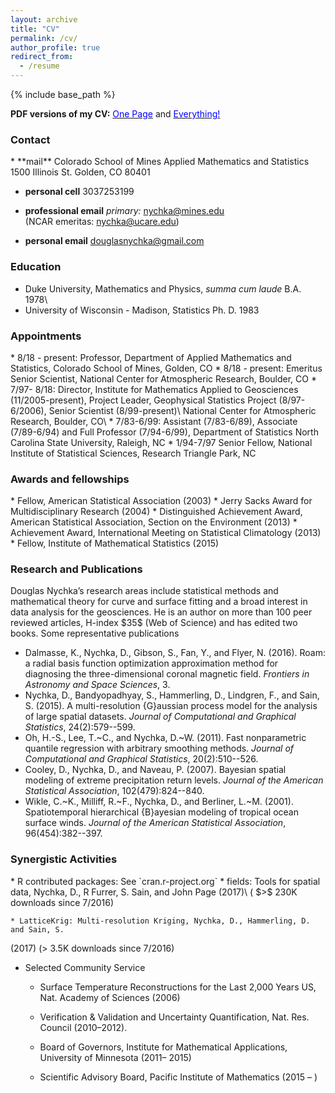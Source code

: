 ```yaml
---
layout: archive
title: "CV"
permalink: /cv/
author_profile: true
redirect_from:
  - /resume
---
```


{% include base_path %}

**PDF versions of my CV:**   [<span style="color:blue"> One Page</span>](http://dnychka.github.io/files/NychkaVita1Page.pdf) and [<span style="color:blue">Everything!</span> ](http://dnychka.github.io/files/NychkaFullCV.pdf)

<h3> Contact </h3>
* **mail** Colorado School of Mines 
Applied Mathematics and Statistics
1500 Illinois St.
Golden, CO 80401


* **personal cell** 3037253199 

* **professional email** *primary:*  nychka@mines.edu  
        (NCAR emeritas:  nychka@ucare.edu) 

* **personal email** douglasnychka@gmail.com 
 
<h3>Education</h3>
 
* Duke University, Mathematics and Physics,  *summa cum laude*    B.A.
1978\
* University of Wisconsin - Madison, Statistics Ph. D. 1983

<h3>Appointments</h3>
*  8/18 - present: Professor, Department of Applied Mathematics and Statistics, Colorado School of Mines, Golden, CO
* 8/18 - present: Emeritus Senior Scientist, National Center for Atmospheric Research, Boulder, CO
* 7/97- 8/18: Director, Institute for Mathematics Applied to
Geosciences (11/2005-present), Project Leader, Geophysical Statistics
Project (8/97-6/2006), Senior Scientist (8/99-present)\
National Center for Atmospheric Research, Boulder, CO\
* 7/83-6/99: Assistant (7/83-6/89), Associate (7/89-6/94) and Full
Professor (7/94-6/99), Department of Statistics North Carolina State
University, Raleigh, NC
* 1/94-7/97  Senior Fellow, National Institute of Statistical Sciences,
Research Triangle Park, NC

<h3>Awards and fellowships</h3>  
* Fellow, American Statistical Association (2003)
* Jerry Sacks Award for Multidisciplinary Research (2004)
* Distinguished Achievement Award, American Statistical Association,
Section on the Environment (2013)
* Achievement Award, International Meeting on Statistical Climatology
(2013)
* Fellow, Institute of Mathematical Statistics (2015)

<h3>Research and Publications</h3>
Douglas Nychka’s research areas include statistical methods and
mathematical theory for curve and surface fitting and a broad interest
in data analysis for the geosciences. He is an author on more than 100
peer reviewed articles, H-index $35$ (Web of Science) and has edited two
books. Some representative publications

* Dalmasse, K., Nychka, D., Gibson, S., Fan, Y., and Flyer, N. (2016).
 Roam: a radial basis function optimization approximation method for
  diagnosing the three-dimensional coronal magnetic field.
 *Frontiers in Astronomy and Space Sciences*, 3.
* Nychka, D., Bandyopadhyay, S., Hammerling, D., Lindgren, F., and Sain, S.
  (2015).
 A multi-resolution {G}aussian process model for the analysis of large
  spatial datasets.
 *Journal of Computational and Graphical Statistics*,
  24(2):579--599.
* Oh, H.-S., Lee, T.~C., and Nychka, D.~W. (2011).
 Fast nonparametric quantile regression with arbitrary smoothing
  methods.
 *Journal of Computational and Graphical Statistics*,
  20(2):510--526.
* Cooley, D., Nychka, D., and Naveau, P. (2007).
 Bayesian spatial modeling of extreme precipitation return levels.
 *Journal of the American Statistical Association*,
  102(479):824--840.
* Wikle, C.~K., Milliff, R.~F., Nychka, D., and Berliner, L.~M. (2001).
 Spatiotemporal hierarchical {B}ayesian modeling of tropical ocean
  surface winds.
 *Journal of the American Statistical Association*,
  96(454):382--397.

 
<h3>Synergistic Activities</h3>
* R contributed packages: See `cran.r-project.org`
	* fields: Tools for spatial data, Nychka, D., R Furrer, S. Sain, and John Page
(2017)\
( $>$ 230K downloads since 7/2016)

	* LatticeKrig: Multi-resolution Kriging, Nychka, D., Hammerling, D. and Sain, S.
(2017)
($>$ 3.5K downloads since 7/2016)

* Selected Community Service	
	* Surface Temperature Reconstructions for the Last 2,000 Years US, Nat.
Academy of Sciences (2006)

	* Verification & Validation and Uncertainty Quantification, Nat. Res.
Council (2010–2012).

	* Board of Governors, Institute for Mathematical Applications, University
of Minnesota (2011– 2015)

	* Scientific Advisory Board, Pacific Institute of Mathematics (2015 – )
